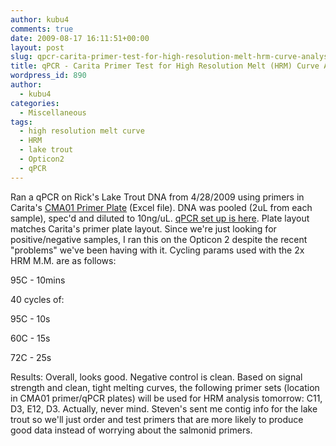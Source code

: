 ```yaml
---
author: kubu4
comments: true
date: 2009-08-17 16:11:51+00:00
layout: post
slug: qpcr-carita-primer-test-for-high-resolution-melt-hrm-curve-analysis
title: qPCR - Carita Primer Test for High Resolution Melt (HRM) Curve Analysis
wordpress_id: 890
author:
  - kubu4
categories:
  - Miscellaneous
tags:
  - high resolution melt curve
  - HRM
  - lake trout
  - Opticon2
  - qPCR
---
```


Ran a qPCR on Rick's Lake Trout DNA from 4/28/2009 using primers in Carita's [CMA01 Primer Plate](https://eagle.fish.washington.edu/Arabidopsis/CMA01%20primer%20plate.xls) (Excel file). DNA was pooled (2uL from each sample), spec'd and diluted to 10ng/uL. [qPCR set up is here](http://eagle.fish.washington.edu/Arabidopsis/Notebook%20Workup%20Files/20090817-01.jpg). Plate layout matches Carita's primer plate layout. Since we're just looking for positive/negative samples, I ran this on the Opticon 2 despite the recent "problems" we've been having with it. Cycling params used with the 2x HRM M.M. are as follows:

95C - 10mins

40 cycles of:

95C - 10s

60C - 15s

72C - 25s

Results: Overall, looks good. Negative control is clean. Based on signal strength and clean, tight melting curves, the following primer sets (location in CMA01 primer/qPCR plates) will be used for HRM analysis tomorrow: C11, D3, E12, D3. Actually, never mind. Steven's sent me contig info for the lake trout so we'll just order and test primers that are more likely to produce good data instead of worrying about the salmonid primers.
